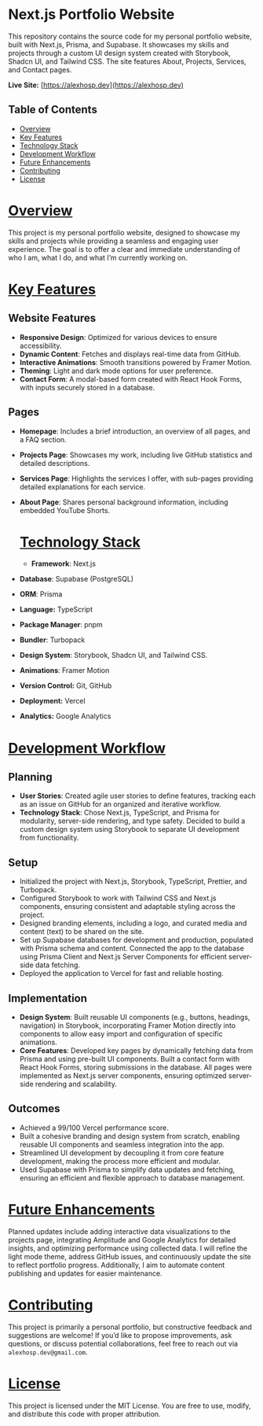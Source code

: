 # Next.js Portfolio Website
This repository contains the source code for my personal portfolio website, built with Next.js, Prisma, and Supabase. It showcases my skills and projects through a custom UI design system created with Storybook, Shadcn UI, and Tailwind CSS. The site features About, Projects, Services, and Contact pages.

**Live Site:** [https://alexhosp.dev](https://alexhosp.dev)

## Table of Contents

- [Overview](#overview)
- [Key Features](#key-features)
- [Technology Stack](#technology-stack)
- [Development Workflow](#development-workflow)
- [Future Enhancements](#future-enhancements)
- [Contributing](#contributing)
- [License](#license)

# [Overview](#overview)

This project is my personal portfolio website, designed to showcase my skills and projects while providing a seamless and engaging user experience. The goal is to offer a clear and immediate understanding of who I am, what I do, and what I’m currently working on.

# [Key Features](#key-features)

## Website Features

- **Responsive Design**: Optimized for various devices to ensure accessibility.
- **Dynamic Content**: Fetches and displays real-time data from GitHub.
- **Interactive Animations**: Smooth transitions powered by Framer Motion.
- **Theming**: Light and dark mode options for user preference.
- **Contact Form**: A modal-based form created with React Hook Forms, with inputs securely stored in a database.

## Pages

- **Homepage**: Includes a brief introduction, an overview of all pages, and a FAQ section.
- **Projects Page**: Showcases my work, including live GitHub statistics and detailed descriptions.
- **Services Page**: Highlights the services I offer, with sub-pages providing detailed explanations for each service.
- **About Page**: Shares personal background information, including embedded YouTube Shorts.

  # [Technology Stack](#technology-stack)
  - **Framework**: Next.js
- **Database**: Supabase (PostgreSQL)
- **ORM**: Prisma
- **Language:** TypeScript
- **Package Manager**: pnpm
- **Bundler**: Turbopack
- **Design System**: Storybook, Shadcn UI, and Tailwind CSS.
- **Animations**: Framer Motion
- **Version Control:** Git, GitHub
- **Deployment:** Vercel
- **Analytics:** Google Analytics
  
# [Development Workflow](#development-workflow)
## Planning

- **User Stories**: Created agile user stories to define features, tracking each as an issue on GitHub for an organized and iterative workflow.
- **Technology Stack**: Chose Next.js, TypeScript, and Prisma for modularity, server-side rendering, and type safety. Decided to build a custom design system using Storybook to separate UI development from functionality.

## Setup

- Initialized the project with Next.js, Storybook, TypeScript, Prettier, and Turbopack.
- Configured Storybook to work with Tailwind CSS and Next.js components, ensuring consistent and adaptable styling across the project.
- Designed branding elements, including a logo, and curated media and content (text) to be shared on the site.
- Set up Supabase databases for development and production, populated with Prisma schema and content. Connected the app to the database using Prisma Client and Next.js Server Components for efficient server-side data fetching.
- Deployed the application to Vercel for fast and reliable hosting.

## Implementation

- **Design System**: Built reusable UI components (e.g., buttons, headings, navigation) in Storybook, incorporating Framer Motion directly into components to allow easy import and configuration of specific animations.
- **Core Features**: Developed key pages by dynamically fetching data from Prisma and using pre-built UI components. Built a contact form with React Hook Forms, storing submissions in the database. All pages were implemented as Next.js server components, ensuring optimized server-side rendering and scalability.

## Outcomes

- Achieved a 99/100 Vercel performance score.
- Built a cohesive branding and design system from scratch, enabling reusable UI components and seamless integration into the app.
- Streamlined UI development by decoupling it from core feature development, making the process more efficient and modular.
- Used Supabase with Prisma to simplify data updates and fetching, ensuring an efficient and flexible approach to database management.

# [Future Enhancements](#future-enhancements)
Planned updates include adding interactive data visualizations to the projects page, integrating Amplitude and Google Analytics for detailed insights, and optimizing performance using collected data. I will refine the light mode theme, address GitHub issues, and continuously update the site to reflect portfolio progress. Additionally, I aim to automate content publishing and updates for easier maintenance.

# [Contributing](#contributing)
This project is primarily a personal portfolio, but constructive feedback and suggestions are welcome! If you’d like to propose improvements, ask questions, or discuss potential collaborations, feel free to reach out via `alexhosp.dev@gmail.com`.

# [License](#license)
This project is licensed under the MIT License. You are free to use, modify, and distribute this code with proper attribution.
  
